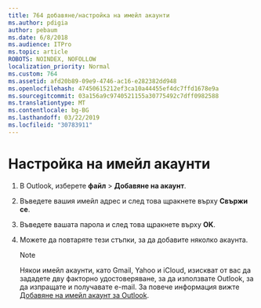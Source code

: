 ```yaml
---
title: 764 добавяне/настройка на имейл акаунти
ms.author: pdigia
author: pebaum
ms.date: 6/8/2018
ms.audience: ITPro
ms.topic: article
ROBOTS: NOINDEX, NOFOLLOW
localization_priority: Normal
ms.custom: 764
ms.assetid: afd20b89-09e9-4746-ac16-e282382dd948
ms.openlocfilehash: 47450615212ef3ca10a44455ef4dc7ffd1678e9a
ms.sourcegitcommit: 03a156a9c9740521155a30775492c7dff0982588
ms.translationtype: MT
ms.contentlocale: bg-BG
ms.lasthandoff: 03/22/2019
ms.locfileid: "30783911"
---
```

# <a name="setup-email-accounts"></a>Настройка на имейл акаунти

1. В Outlook, изберете **файл** \> **Добавяне на акаунт**.
    
2. Въведете вашия имейл адрес и след това щракнете върху **Свържи се**.
    
3. Въведете вашата парола и след това щракнете върху **OK**.
    
4. Можете да повтаряте тези стъпки, за да добавите няколко акаунта.
    
    > [!NOTE]
    > Някои имейл акаунти, като Gmail, Yahoo и iCloud, изискват от вас да зададете дву факторно удостоверяване, за да използвате Outlook, за да изпращате и получавате e-mail. За повече информация вижте [Добавяне на имейл акаунт за Outlook](https://support.office.com/article/6e27792a-9267-4aa4-8bb6-c84ef146101b.aspx). 
  

